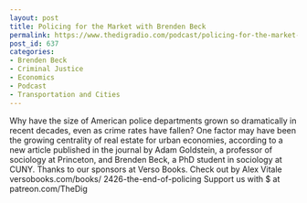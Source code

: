 ```yaml
---
layout: post
title: Policing for the Market with Brenden Beck
permalink: https://www.thedigradio.com/podcast/policing-for-the-market-with-brenden-beck/index.html
post_id: 637
categories: 
- Brenden Beck
- Criminal Justice
- Economics
- Podcast
- Transportation and Cities
---
```


Why have the size of American police departments grown so dramatically in recent decades, even as crime rates have fallen? One factor may have been the growing centrality of real estate for urban economies, according to a new article published in the journal 
by Adam Goldstein, a professor of sociology at Princeton, and Brenden Beck, a PhD student in sociology at CUNY. Thanks to our sponsors at Verso Books. Check out 
 by Alex Vitale versobooks.com/books/
2426-the-end-of-policing Support us with $ at patreon.com/TheDig